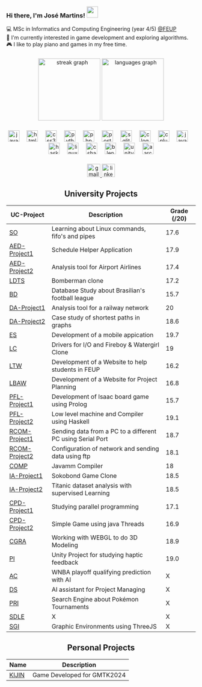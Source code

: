 ### Hi there, I'm José Martins! <img src="https://raw.githubusercontent.com/MartinHeinz/MartinHeinz/master/wave.gif" width="30px">

<!--- Brief description ---> 
:computer: MSc in Informatics and Computing Engineering (year 4/5) [@FEUP](https://sigarra.up.pt/feup/pt/web_page.inicial) <br />
:telescope: I'm currently interested in game development and exploring algorithms. <br />
:video_game: I like to play piano and games in my free time. <br />

###

<div align="center">
  <img src="https://streak-stats.demolab.com?user=ZeAntonioM&locale=en&mode=weekly&theme=dracula&hide_border=true&border_radius=5" height="165" alt="streak graph"  />
  <img src="https://github-readme-stats.vercel.app/api/top-langs?username=ZeAntonioM&locale=en&hide_title=true&layout=compact&card_width=320&langs_count=6&theme=dracula&hide_border=true" height="165" alt="languages graph"  />
</div>

###

<div align="center">
  <img src="https://cdn.jsdelivr.net/gh/devicons/devicon/icons/javascript/javascript-original.svg" height="30" alt="javascript logo"  />
  <img width="12" />
  <img src="https://cdn.jsdelivr.net/gh/devicons/devicon/icons/html5/html5-original.svg" height="30" alt="html5 logo"  />
  <img width="12" />
  <img src="https://cdn.jsdelivr.net/gh/devicons/devicon/icons/css3/css3-original.svg" height="30" alt="css3 logo"  />
  <img width="12" />
  <img src="https://cdn.jsdelivr.net/gh/devicons/devicon/icons/python/python-original.svg" height="30" alt="python logo"  />
  <img width="12" />
  <img src="https://cdn.jsdelivr.net/gh/devicons/devicon/icons/php/php-original.svg" height="30" alt="php logo"  />
  <img width="12" />
  <img src="https://cdn.jsdelivr.net/gh/devicons/devicon/icons/postgresql/postgresql-original.svg" height="30" alt="postgresql logo"  />
  <img width="12" />
  <img src="https://cdn.jsdelivr.net/gh/devicons/devicon/icons/sqlite/sqlite-original.svg" height="30" alt="sqlite logo"  />
  <img width="12" />
  <img src="https://cdn.jsdelivr.net/gh/devicons/devicon/icons/c/c-original.svg" height="30" alt="c logo"  />
  <img width="12" />
  <img src="https://cdn.jsdelivr.net/gh/devicons/devicon/icons/cplusplus/cplusplus-original.svg" height="30" alt="cplusplus logo"  />
  <img width="12" />
  <img src="https://cdn.jsdelivr.net/gh/devicons/devicon/icons/java/java-original.svg" height="30" alt="java logo"  />
  <img width="12" />
  <img src="https://cdn.jsdelivr.net/gh/devicons/devicon/icons/haskell/haskell-original.svg" height="30" alt="haskell logo"  />
  <img width="12" />
  <img src="https://cdn.jsdelivr.net/gh/devicons/devicon/icons/linux/linux-original.svg" height="30" alt="linux logo"  />
  <img width="12" />
  <img src="https://cdn.jsdelivr.net/gh/devicons/devicon/icons/csharp/csharp-original.svg" height="30" alt="csharp logo"  />
  <img width="12" />
  <img src="https://cdn.simpleicons.org/blender/F5792A" height="30" alt="blender logo"  />
  <img width="12" />
  <img src="https://cdn.simpleicons.org/unity/FFFFFF" height="30" alt="unity logo"  />
  <img width="12" />
  <img src="https://cdn.jsdelivr.net/gh/devicons/devicon/icons/aarch64/aarch64-original.svg" height="30" alt="aarch64 logo"  />
</div>

###

<div align="center">
  <a href="joseapmartins2003@gmail.com" target="_blank">
    <img src="https://img.shields.io/static/v1?message=Gmail&logo=gmail&label=&color=D14836&logoColor=white&labelColor=&style=for-the-badge" height="35" alt="gmail logo"  />
  </a>
  <a href="https://www.linkedin.com/in/zeantoniom/" target="_blank">
    <img src="https://img.shields.io/static/v1?message=LinkedIn&logo=linkedin&label=&color=0077B5&logoColor=white&labelColor=&style=for-the-badge" height="35" alt="linkedin logo"  />
  </a>
</div>

<div align = "center" >

<h2 align = "center" >University Projects</h2>
<p align = "center">

| UC-Project    | Description                                                                                                                                          | Grade (/20) |
|---------------|------------------------------------------------------------------------------------------------------------------------------------------------------|-------------|
| [SO](https://github.com/ZeAntonioM/SOpeProject) | Learning about Linux commands, fifo's and pipes | 17.6 |
| [AED-Project1](https://github.com/ZeAntonioM/AED_project1) | Schedule Helper Application | 17.9 |
| [AED-Project2](https://github.com/ZeAntonioM/AED_project2) | Analysis tool for Airport Airlines | 17.4 |
| [LDTS](https://github.com/ZeAntonioM/LDTS-project) | Bomberman clone | 17.2 |
| [BD](https://github.com/ZeAntonioM/BD-Project) | Database Study about Brasilian's football league | 15.7 |
| [DA-Project1](https://github.com/ZeAntonioM/da-project1) | Analysis tool for a railway network | 20 |
| [DA-Project2](https://github.com/ZeAntonioM/DA-Project2) | Case study of shortest paths in graphs | 18.6 |
| [ES](https://github.com/ZeAntonioM/ES-Project1) | Development of a mobile appication | 19.7 |
| [LC](https://github.com/ZeAntonioM/LCOM-Project) | Drivers for I/O and Fireboy & Watergirl Clone | 19 |
| [LTW](https://github.com/ZeAntonioM/LTW-Project) | Development of a Website to help students in FEUP | 16.2 |
| [LBAW](https://github.com/ZeAntonioM/LBAW-Project) | Development of a Website for Project Planning | 16.8 |
| [PFL-Project1](https://github.com/ZeAntonioM/pfl-project1) | Development of Isaac board game using Prolog | 15.7 |
| [PFL-Project2](https://github.com/ZeAntonioM/PFL-project2) | Low level machine and Compiler using Haskell | 19.1 |
| [RCOM-Project1](https://github.com/ZeAntonioM/Rcom-First_lab) | Sending data from a PC to a different PC using Serial Port | 18.7 |
| [RCOM-Project2](https://github.com/ZeAntonioM/RCOM-Lab2) | Configuration of network and sending data using ftp | 18.1 |
| [COMP](https://github.com/ZeAntonioM/Comp-Project) | Javamm Compiler | 18 |
| [IA-Project1](https://github.com/ZeAntonioM/IA-project1) | Sokobond Game Clone | 18.5 |
| [IA-Project2](https://github.com/ZeAntonioM/titanic-dataset-analysis) | Titanic dataset analysis with supervised Learning | 18.5 |
| [CPD-Project1](https://github.com/ZeAntonioM/CPD-Projects/tree/main/assign1) | Studying parallel programming | 17.1 | 
| [CPD-Project2](https://github.com/ZeAntonioM/CPD-Projects/tree/main/assign2) | Simple Game using java Threads | 16.9 |
| [CGRA](https://github.com/ZeAntonioM/CGRA-Project) | Working with WEBGL to do 3D Modeling | 18.9 |
| [PI](https://github.com/ZeAntonioM/TCANE) | Unity Project for studying haptic feedback  | 19.0 |
| [AC]() | WNBA playoff qualifying prediction with AI | X |
| [DS]() | AI assistant for Project Managing | X |
| [PRI]() | Search Engine about Pokémon Tournaments | X |
| [SDLE]() | X | X |
| [SGI]() | Graphic Environments using ThreeJS | X |

</p>
</div>

<div align = "center" >

<h2 align = "center" >Personal Projects</h2>
<p align = "center">

| Name          | Description                                                                                                                                          |
|---------------|------------------------------------------------------------------------------------------------------------------------------------------------------|
| [KIJIN](https://github.com/ZeAntonioM/KIJIN) | Game Developed for GMTK2024 |


</p>
</div>
